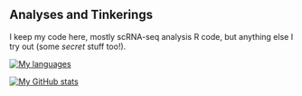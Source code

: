 ## Analyses and Tinkerings

I keep my code here, mostly scRNA-seq analysis R code, but anything else I try out (some *secret* stuff too!).

<!--
**amkhasawneh/amkhasawneh** is a ✨ _special_ ✨ repository because its `README.md` (this file) appears on your GitHub profile.

Here are some ideas to get you started:

- 🔭 I’m currently working on ...
- 🌱 I’m currently learning ...
- 👯 I’m looking to collaborate on ...
- 🤔 I’m looking for help with ...
- 💬 Ask me about ...
- 📫 How to reach me: ...
- ⚡ Fun fact: ...
-->


[![My languages](https://github-readme-stats.vercel.app/api/top-langs?username=amkhasawneh&theme=dracula&show_icons=true)](https://github.com/amkhasawneh)

[![My GitHub stats](https://github-readme-stats.vercel.app/api?username=amkhasawneh&theme=algolia&show_icons=true)](https://github.com/amkhasawneh)	
